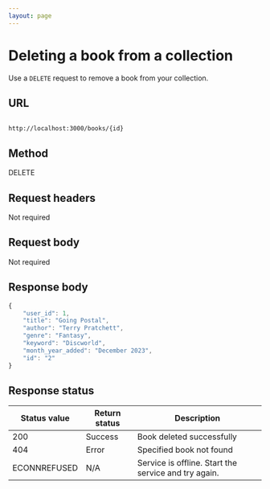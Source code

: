 ```yaml
---
layout: page
---
```


# Deleting a book from a collection

Use a `DELETE` request to remove a book from your collection.

## URL

```shell

http://localhost:3000/books/{id}

```

## Method

DELETE

## Request headers

Not required

## Request body

Not required

## Response body

```js
{
    "user_id": 1,
    "title": "Going Postal",
    "author": "Terry Pratchett",
    "genre": "Fantasy",
    "keyword": "Discworld",
    "month_year_added": "December 2023",
    "id": "2"
}
```

## Response status

| Status value | Return status | Description |
| ------------ | ------------- | ----------- |
| 200 | Success | Book deleted successfully |
| 404 | Error | Specified book not found |
| ECONNREFUSED | N/A | Service is offline. Start the service and try again. |

